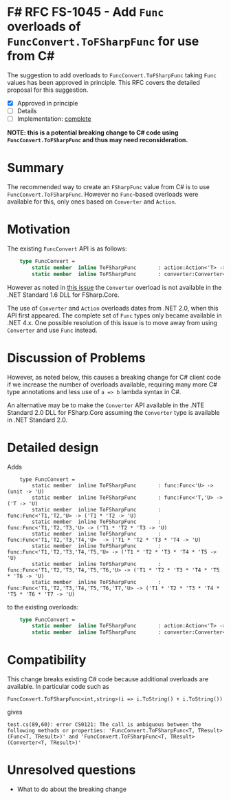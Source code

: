 # F# RFC FS-1045 - Add ``Func`` overloads of ``FuncConvert.ToFSharpFunc`` for use from C#

The suggestion to add overloads to ``FuncConvert.ToFSharpFunc`` taking ``Func`` values has been approved in principle.
This RFC covers the detailed proposal for this suggestion.

* [x] Approved in principle
* [ ] Details
* [ ] Implementation: [complete](https://github.com/Microsoft/visualfsharp/pull/3691)

**NOTE: this is a potential breaking change to C# code using ``FuncConvert.ToFSharpFunc`` and thus may need reconsideration.**

# Summary
[summary]: #summary

The recommended way to create an ``FSharpFunc`` value from C# is to use ``FuncConvert.ToFSharpFunc``.  However no ``Func``-based
overloads were available for this, only ones based on ``Converter`` and ``Action``.

# Motivation
[motivation]: #motivation

The existing ``FuncConvert`` API is as follows:
```fsharp
    type FuncConvert = 
        static member  inline ToFSharpFunc       : action:Action<'T> -> ('T -> unit)
        static member  inline ToFSharpFunc       : converter:Converter<'T,'U> -> ('T -> 'U)
```

However as noted in [this issue](https://github.com/Microsoft/visualfsharp/issues/1847) the ``Converter`` overload is not available
in the .NET Standard 1.6 DLL for FSharp.Core. 

The use of ``Converter`` and ``Action`` overloads dates from .NET 2.0, when this API first appeared.  The complete set of ``Func``
types only became available in .NET 4.x.  One possible resolution of this issue is to move away from using ``Converter`` and use ``Func`` instead.

# Discussion of Problems

However, as noted below, this causes a breaking change for C# client code if we increase the number of overloads available, requiring
many more C# type annotations and less use of ``a => b`` lambda syntax in C#.

An alternative may be to make the ``Converter`` API available in the .NTE Standard 2.0 DLL for FSharp.Core assuming the ``Converter``
type is available in .NET Standard 2.0.



# Detailed design
[design]: #detailed-design

Adds
```
    type FuncConvert = 
        static member  inline ToFSharpFunc       : func:Func<'U> -> (unit -> 'U)
        static member  inline ToFSharpFunc       : func:Func<'T,'U> -> ('T -> 'U)
        static member  inline ToFSharpFunc       : func:Func<'T1,'T2,'U> -> ('T1 * 'T2 -> 'U)
        static member  inline ToFSharpFunc       : func:Func<'T1,'T2,'T3,'U> -> ('T1 * 'T2 * 'T3 -> 'U)
        static member  inline ToFSharpFunc       : func:Func<'T1,'T2,'T3,'T4,'U>  -> ('T1 * 'T2 * 'T3 * 'T4 -> 'U)
        static member  inline ToFSharpFunc       : func:Func<'T1,'T2,'T3,'T4,'T5,'U> -> ('T1 * 'T2 * 'T3 * 'T4 * 'T5 -> 'U)
        static member  inline ToFSharpFunc       : func:Func<'T1,'T2,'T3,'T4,'T5,'T6,'U> -> ('T1 * 'T2 * 'T3 * 'T4 * 'T5 * 'T6 -> 'U)
        static member  inline ToFSharpFunc       : func:Func<'T1,'T2,'T3,'T4,'T5,'T6,'T7,'U> -> ('T1 * 'T2 * 'T3 * 'T4 * 'T5 * 'T6 * 'T7 -> 'U)

```
to the existing overloads:

```fsharp
    type FuncConvert = 
        static member  inline ToFSharpFunc       : action:Action<'T> -> ('T -> unit)
        static member  inline ToFSharpFunc       : converter:Converter<'T,'U> -> ('T -> 'U)
```


# Compatibility
[compatibility]: #compatibility

This change breaks existing C# code because additional overloads are available. In particular code such as 

    FuncConvert.ToFSharpFunc<int,string>(i => i.ToString() + i.ToString())

gives

    test.cs(89,60): error CS0121: The call is ambiguous between the following methods or properties: 'FuncConvert.ToFSharpFunc<T, TResult>(Func<T, TResult>)' and 'FuncConvert.ToFSharpFunc<T, TResult>(Converter<T, TResult>)'


# Unresolved questions
[unresolved]: #unresolved-questions

* What to do about the breaking change
